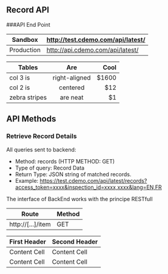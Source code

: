## Record API

###API End Point

| Sandbox    | http://test.cdemo.com/api/latest/ |
|------------|:-----------------------------------|
| Production | http://api.cdemo.com/api/latest/  | 


| Tables        | Are           | Cool  |
| ------------- |:-------------:| -----:|
| col 3 is      | right-aligned | $1600 |
| col 2 is      | centered      |   $12 |
| zebra stripes | are neat      |    $1 |

## API Methods

### Retrieve Record Details

All queries sent to backend:

- Method: records (HTTP METHOD: GET)
- Type of query: Record Data
- Return Type: JSON string of matched records.
- Example: 
 https://test.cdemo.com/api/latest/records?access_token=xxxx&inspection_id=xxxx,xxxx&lang=EN,FR

The interface of BackEnd works with the principe RESTfull

| Route             | Method |
|-------------------|--------|
| http://[...]/item	| GET    |


| First Header  | Second Header |
| ------------- | ------------- |
| Content Cell  | Content Cell  |
| Content Cell  | Content Cell  |